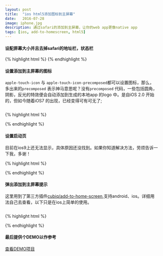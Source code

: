 ```yaml
---
layout: post
title:  "ios html5添加图标到主屏幕"
date:   2016-07-28
image: iphone.jpg
description: 通过safari的添加到主屏幕，让你的web app更像native app
tags: [ios, add-to-homescreen, html5]
---
```


#### 设配屏幕大小并且去掉safari的地址栏，状态栏
{% highlight html %}
<meta name="viewport" content="width=device-width,
		initial-scale=1,maximum-scale=1,user-scalable=no">
<meta name="apple-mobile-web-app-capable" content="yes">
<meta name="apple-mobile-web-app-status-bar-style" content="black">
<meta name="format-detection" content="telephone=no">
{% endhighlight %}


#### 设置添加到主屏幕的图标
`apple-touch-icon` 与 `apple-touch-icon-precomposed`都可以设置图标，那么，多出来的`precomposed` 表示神马意思呢？没有`precomposed` 代码，一些包括圆角，阴影，反光的特效便会自动添加到生成的本地app 的logo 中。是自iOS 2.0 开始的，但如今随着iOS7 的出现，已经变得可有可无了;

<img src="{{ '/assets/img/posts/homescreen-icon.jpg' | prepend: site.baseurl }}" alt=""> 

{% highlight html %}
<!-- 自定义各种尺寸图标 ,这里偷懒一下就用一张 -->
<link rel="apple-touch-icon-precomposed" 
      sizes="144x144" href="imgs/icon.png">
<link rel="apple-touch-icon-precomposed" 
      sizes="114x114" href="imgs/icon.png">
<link rel="apple-touch-icon-precomposed" 
      sizes="72x72" href="imgs/icon.png">
<link rel="apple-touch-icon-precomposed" 
      sizes="57x57" href="imgs/icon.png">
{% endhighlight %}



#### 设置启动页
目前在ios9上还无法显示，具体原因还没找到。如果你知道解决方法，劳烦告诉一下我，多谢！


{% highlight html %}
<!-- 添加启动页 ios9暂无法显示 -->
<!-- iPhone -->
<link href="imgs/splash-320x460.png"
      media="(device-width: 320px) and (device-height: 480px) 
          and (-webkit-device-pixel-ratio: 1)"
      rel="apple-touch-startup-image">
<!-- iPhone (Retina) -->
<link href="imgs/splash-640x920.png"
      media="(device-width: 320px) and (device-height: 480px) 
          and (-webkit-device-pixel-ratio: 2)"
      rel="apple-touch-startup-image">
<!-- iPhone 5 -->
<link href="imgs/splash-640x1096.png"
      media="(device-width: 320px) and (device-height: 568px) 
          and (-webkit-device-pixel-ratio: 2)"
      rel="apple-touch-startup-image">
<!-- iOS 8 iPhone 6 (portrait) -->
<link href="imgs/splash-750x1294.png"
      media="(device-width: 375px) and (device-height: 667px) 
          and (orientation: portrait) 
          and (-webkit-device-pixel-ratio: 2)"
      rel="apple-touch-startup-image">
<!-- iOS 8 iPhone 6 (landscape) -->
<link href="imgs/splash-710x1334.jpg"
      media="(device-width: 375px) and (device-height: 667px) 
          and (orientation: landscape) 
          and (-webkit-device-pixel-ratio: 2)"
      rel="apple-touch-startup-image" >
<!-- iOS 8 iPhone 6 Plus (portrait) -->
<link href="imgs/splash-1242x2148.jpg"
      media="(device-width: 414px) and (device-height: 736px) 
      	  and (orientation: portrait) 
      	  and (-webkit-device-pixel-ratio: 3)"
      rel="apple-touch-startup-image" >
<!-- iOS 8 iPhone 6 Plus (landscape) -->
<link href="imgs/splash-1182x2208.jpg"
      media="(device-width: 414px) and (device-height: 736px) 
          and (orientation: landscape) 
          and (-webkit-device-pixel-ratio: 3)"
      rel="apple-touch-startup-image" >
<!-- iPad (portrait) -->
<link href="apple-touch-startup-image-768x1004.png"
      media="(device-width: 768px) and (device-height: 1024px)
         and (orientation: portrait)
         and (-webkit-device-pixel-ratio: 1)"
      rel="apple-touch-startup-image">
<!-- iPad (landscape) -->
<link href="apple-touch-startup-image-748x1024.png"
      media="(device-width: 768px) and (device-height: 1024px)
         and (orientation: landscape)
         and (-webkit-device-pixel-ratio: 1)"
      rel="apple-touch-startup-image">
<!-- iPad (Retina, portrait) -->
<link href="apple-touch-startup-image-1536x2008.png"
      media="(device-width: 768px) and (device-height: 1024px)
         and (orientation: portrait)
         and (-webkit-device-pixel-ratio: 2)"
      rel="apple-touch-startup-image">
<!-- iPad (Retina, landscape) -->
<link href="apple-touch-startup-image-1496x2048.png"
      media="(device-width: 768px) and (device-height: 1024px)
         and (orientation: landscape)
         and (-webkit-device-pixel-ratio: 2)"
      rel="apple-touch-startup-image">
{% endhighlight %}


#### 弹出添加到主屏幕提示
这里用到了第三方插件[cubiq/add-to-home-screen](http://cubiq.org/add-to-home-screen),支持android、ios。详细用法自己去查看，以下只是在ios上简单的使用。

<img src="{{ '/assets/img/posts/add-to-homescreen-tips.jpg' | prepend: site.baseurl }}" alt=""> 

{% highlight html %}
<!-- 添加提示插件 -->
<link rel="stylesheet" type="text/css" 
    href="addToHomescreen/css/addtohomescreen.css">
<script src="addToHomescreen/js/addtohomescreen.js"></script>

<script>
    <!-- 清除session,每次都弹出提示 -->
    addToHomescreen.removeSession();
    addToHomescreen();
</script>
{% endhighlight %}


#### 最后提供个DEMO以作参考
[查看DEMO项目](https://github.com/howedeng/safari-add-to-homescreen)





